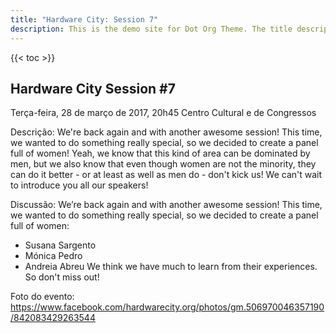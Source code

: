 ```yaml
---
title: "Hardware City: Session 7"
description: This is the demo site for Dot Org Theme. The title description and images front matter is required for meta og content.
---
```


{{< toc >}}

## Hardware City Session #7
Terça-feira, 28 de março de 2017, 20h45
Centro Cultural e de Congressos

Descrição:
We're back again and with another awesome session! This time, we wanted to do something really special, so we decided to create a panel full of women! Yeah, we know that this kind of area can be dominated by men, but we also know that even though women are not the minority, they can do it better - or at least as well as men do - don't kick us! We can't wait to introduce you all our speakers!

Discussão:
We’re back again and with another awesome session! This time, we wanted to do something really special, so we decided to create a panel full of women:
- Susana Sargento
- Mónica Pedro
- Andreia Abreu
We think we have much to learn from their experiences. So don't miss out!

Foto do evento: https://www.facebook.com/hardwarecity.org/photos/gm.506970046357190/842083429263544
